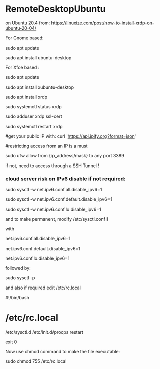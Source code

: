 # RemoteDesktopUbuntu

on Ubuntu 20.4   from:  https://linuxize.com/post/how-to-install-xrdp-on-ubuntu-20-04/

For Gnome based:

sudo apt update

sudo apt install ubuntu-desktop


For Xfce based :

sudo apt update

sudo apt install xubuntu-desktop




sudo apt install xrdp 

sudo systemctl status xrdp

sudo adduser xrdp ssl-cert 

sudo systemctl restart xrdp



#get your public IP with:   curl 'https://api.ipify.org?format=json'

#restricting access from an IP is a must    

sudo ufw allow from {ip_address/mask} to any port 3389


if not, need to access through a SSH Tunnel !




### cloud server risk on IPv6 disable if not required:
sudo sysctl -w net.ipv6.conf.all.disable_ipv6=1

sudo sysctl -w net.ipv6.conf.default.disable_ipv6=1

sudo sysctl -w net.ipv6.conf.lo.disable_ipv6=1


and to make permanent,  modify /etc/sysctl.conf I

with

net.ipv6.conf.all.disable_ipv6=1

net.ipv6.conf.default.disable_ipv6=1

net.ipv6.conf.lo.disable_ipv6=1

followed by:

sudo sysctl -p



and also if required edit  /etc/rc.local 

#!/bin/bash
# /etc/rc.local

/etc/sysctl.d
/etc/init.d/procps restart

exit 0

Now use chmod command to make the file executable:

sudo chmod 755 /etc/rc.local

